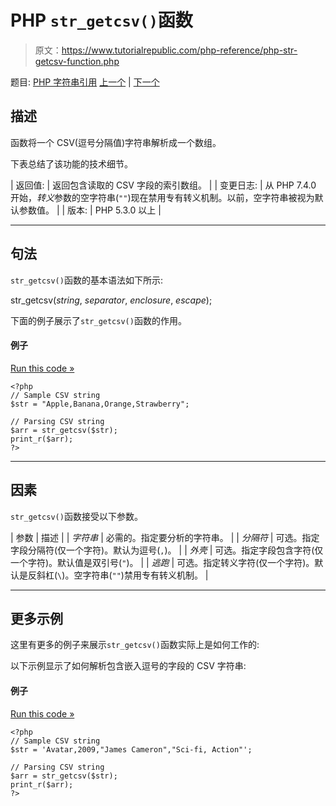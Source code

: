 # PHP `str_getcsv()`函数

> 原文：<https://www.tutorialrepublic.com/php-reference/php-str-getcsv-function.php>

题目: [PHP 字符串引用](php-string-functions.php) [上一个](php-sscanf-function.php) | [下一个](php-str-ireplace-function.php)

## 描述

函数将一个 CSV(逗号分隔值)字符串解析成一个数组。

下表总结了该功能的技术细节。

| 返回值: | 返回包含读取的 CSV 字段的索引数组。 |
| 变更日志: | 从 PHP 7.4.0 开始，*转义*参数的空字符串(`""`)现在禁用专有转义机制。以前，空字符串被视为默认参数值。 |
| 版本: | PHP 5.3.0 以上 |

* * *

## 句法

`str_getcsv()`函数的基本语法如下所示:

str_getcsv(*string*, *separator*, *enclosure*, *escape*);

下面的例子展示了`str_getcsv()`函数的作用。

#### 例子

[Run this code »](../codelab.php?topic=php&file=parse-a-csv-string-into-an-array "Run this code to view the output")

```
<?php
// Sample CSV string
$str = "Apple,Banana,Orange,Strawberry";

// Parsing CSV string
$arr = str_getcsv($str);
print_r($arr);
?>
```

* * *

## 因素

`str_getcsv()`函数接受以下参数。

| 参数 | 描述 |
| *字符串* | 必需的。指定要分析的字符串。 |
| *分隔符* | 可选。指定字段分隔符(仅一个字符)。默认为逗号(`,`)。 |
| *外壳* | 可选。指定字段包含字符(仅一个字符)。默认值是双引号(`"`)。 |
| *逃跑* | 可选。指定转义字符(仅一个字符)。默认是反斜杠(`\`)。空字符串(`""`)禁用专有转义机制。 |

* * *

## 更多示例

这里有更多的例子来展示`str_getcsv()`函数实际上是如何工作的:

以下示例显示了如何解析包含嵌入逗号的字段的 CSV 字符串:

#### 例子

[Run this code »](../codelab.php?topic=php&file=parse-a-comma-separated-string-into-an-array "Run this code to view the output")

```
<?php
// Sample CSV string
$str = 'Avatar,2009,"James Cameron","Sci-fi, Action"';

// Parsing CSV string
$arr = str_getcsv($str);
print_r($arr);
?>
```
